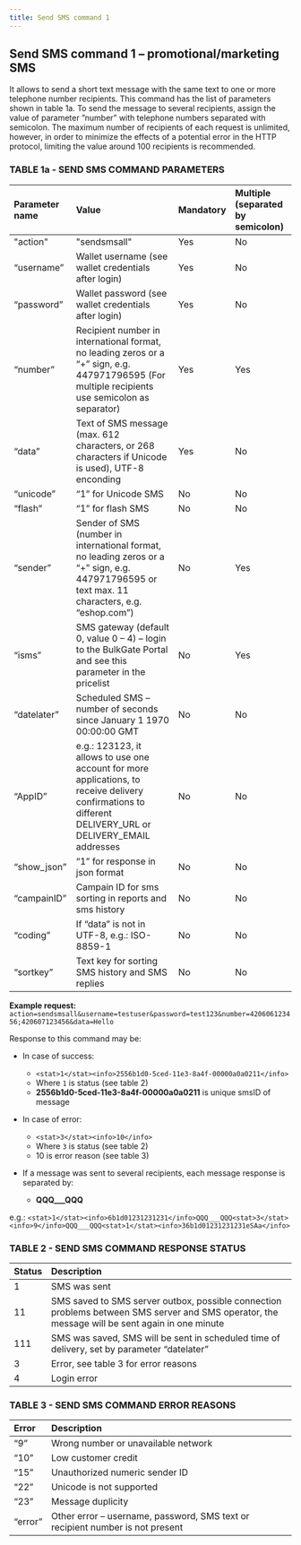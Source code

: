 ```yaml
---
title: Send SMS command 1
---
```


## Send SMS command 1 – promotional/marketing SMS
It allows to send a short text message with the same text to one or more telephone number recipients. This command has the list of parameters shown in table 1a. To send the message to several recipients, assign the value of parameter ”number” with telephone numbers separated with semicolon. The maximum number of recipients of each request is unlimited, however, in order to minimize the effects of a potential error in the HTTP protocol, limiting the value around 100 recipients is recommended.


### TABLE 1a - SEND SMS COMMAND PARAMETERS

| Parameter name | Value | Mandatory | Multiple (separated by semicolon) |
|:--- |:--- |:--- |:--- |
| "action" | "sendsmsall" |	Yes |	No |
| “username” |	Wallet username (see wallet credentials after login) |	Yes	| No |
| “password” | Wallet password (see wallet credentials after login) |	Yes	| No |
| “number” |	Recipient number in international format, no leading zeros or a “+” sign, e.g. 447971796595 (For multiple recipients use semicolon as separator) |	Yes |	Yes |
| “data”	| Text of SMS message (max. 612 characters, or 268 characters if Unicode is used), UTF-8 enconding | Yes |	No |
| “unicode” |	“1” for Unicode SMS |	No | No |
| “flash”	| “1” for flash SMS	| No |	No |
| “sender”	| Sender of SMS (number in international format, no leading zeros or a “+” sign, e.g. 447971796595 or text max. 11 characters, e.g. “eshop.com”) |	No |	Yes |
| “isms”	| SMS gateway (default 0, value 0 – 4) – login to the BulkGate Portal and see this parameter in the pricelist |	No |	Yes |
| “datelater”	| Scheduled SMS – number of seconds since January 1 1970 00:00:00 GMT |	No |	No |
| “AppID” |	e.g.: 123123, it allows to use one account for more applications, to receive delivery confirmations to different  DELIVERY_URL or DELIVERY_EMAIL addresses	| No |	No |
| “show_json” |	“1” for response in json format |	No |	No |
| “campainID” |	Campain ID for sms sorting in reports and sms history |	No |	No |
| “coding”	| If “data” is not in UTF-8, e.g.: ISO-8859-1	| No |	No |
| “sortkey”	| Text key for sorting SMS history and SMS replies	| No |	No |


**Example request:**
`action=sendsmsall&username=testuser&password=test123&number=420606123456;420607123456&data=Hello`

Response to this command may be:
- In case of success:
  - `<stat>1</stat><info>2556b1d0-5ced-11e3-8a4f-00000a0a0211</info>`
  - Where `1` is status (see table 2)
  - **2556b1d0-5ced-11e3-8a4f-00000a0a0211** is unique smsID of message
 
- In case of error:
  - `<stat>3</stat><info>10</info>`
  - Where `3` is status (see table 2)
  - 10 is error reason (see table 3)

- If a message was sent to several recipients, each message response is separated by:
  - **QQQ___QQQ**

e.g.: `<stat>1</stat><info>6b1d01231231231</info>QQQ___QQQ<stat>3</stat><info>9</info>QQQ___QQQ<stat>1</stat><info>36b1d01231231231eSAa</info>`


### TABLE 2 - SEND SMS COMMAND RESPONSE STATUS

| Status	| Description |
|:--- |:--- |
| 1 |	SMS was sent |
| 11 |	SMS saved to SMS server outbox, possible connection problems between SMS server and SMS operator, the message will be sent again in one minute |
| 111	| SMS was saved, SMS will be sent in scheduled time of delivery, set by parameter “datelater” |
| 3	| Error, see table 3 for error reasons |
| 4	| Login error |


### TABLE 3 - SEND SMS COMMAND ERROR REASONS

| Error	| Description |
|:--- |:--- |
| “9”	| Wrong number or unavailable network |
| “10” |	Low customer credit |
| “15”	| Unauthorized numeric sender ID |
| “22”	| Unicode is not supported |
| “23”	| Message duplicity |
| “error”	| Other error – username, password, SMS text or recipient number is not present |
